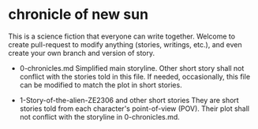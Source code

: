 # chronicle of new sun
This is a science fiction that everyone can write together.
Welcome to create pull-request to modify anything (stories, writings, etc.), and even create your own branch and version of story.

- 0-chronicles.md
Simplified main storyline. Other short story shall not conflict with the stories told in this file. If needed, occasionally, this file can be modified to match the plot in short stories.

- 1-Story-of-the-alien-ZE2306 and other short stories
They are short stories told from each character's point-of-view (POV). Their plot shall not conflict with the storyline in 0-chronicles.md.
